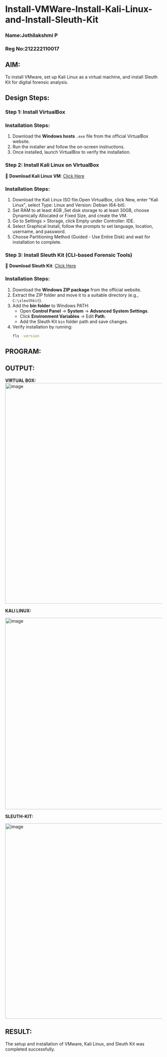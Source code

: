 # Install-VMWare-Install-Kali-Linux-and-Install-Sleuth-Kit
### Name:Jothilakshmi P
### Reg No:212222110017
## AIM:

To install VMware, set up Kali Linux as a virtual machine, and install Sleuth Kit for digital forensic analysis.

## **Design Steps:**

### **Step 1: Install  VirtualBox**

### **Installation Steps:**
1. Download the **Windows hosts** `.exe` file from the official VirtualBox website.  
2. Run the installer and follow the on-screen instructions.  
3. Once installed, launch VirtualBox to verify the installation.


### **Step 2: Install Kali Linux on VirtualBox**
🔗 **Download Kali Linux VM**: [Click Here](https://www.kali.org/get-kali/#kali-virtual-machines)  

### **Installation Steps:**
1. Download the Kali Linux ISO file.Open VirtualBox, click New, enter "Kali Linux", select Type: Linux and Version: Debian (64-bit).  
2. Set RAM to at least 4GB ,Set disk storage to at least 30GB, choose Dynamically Allocated or Fixed Size, and create the VM. 
3. Go to Settings > Storage, click Empty under Controller: IDE. 
4. Select Graphical Install, follow the prompts to set language, location, username, and password.
5. Choose Partitioning Method (Guided - Use Entire Disk) and wait for installation to complete.


### **Step 3: Install Sleuth Kit (CLI-based Forensic Tools)**
🔗 **Download Sleuth Kit**: [Click Here](https://sleuthkit.org/download.php)  

### **Installation Steps:**
1. Download the **Windows ZIP package** from the official website.  
2. Extract the ZIP folder and move it to a suitable directory (e.g., `C:\sleuthkit`).  
3. Add the **bin folder** to Windows PATH:
   - Open **Control Panel** → **System** → **Advanced System Settings**.  
   - Click **Environment Variables** → Edit **Path**.  
   - Add the Sleuth Kit `bin` folder path and save changes.  
4. Verify installation by running:
   ```sh
   fls -version
   
## PROGRAM:

## OUTPUT:
**VIRTUAL BOX:**
<img width="1194" height="708" alt="image" src="https://github.com/user-attachments/assets/d0c86db6-d65a-4097-9a64-3ce5d724325b" />

**KALI LINUX:**

<img width="1259" height="615" alt="image" src="https://github.com/user-attachments/assets/178874c8-ab27-41fe-81b8-0b1c8fb046cf" />



**SLEUTH-KIT:**

<img width="1261" height="627" alt="image" src="https://github.com/user-attachments/assets/21111585-54f0-45bd-a002-a20b894036be" />

## RESULT:
The setup and installation of VMware, Kali Linux, and Sleuth Kit was completed successfully.
